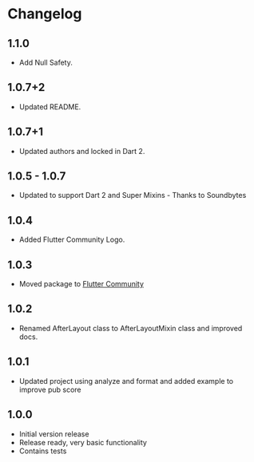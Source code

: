 # Changelog

## 1.1.0
  * Add Null Safety.

## 1.0.7+2
  * Updated README.

## 1.0.7+1
  * Updated authors and locked in Dart 2.

## 1.0.5 - 1.0.7
  * Updated to support Dart 2 and Super Mixins - Thanks to Soundbytes

## 1.0.4
  * Added Flutter Community Logo.

## 1.0.3
  * Moved package to [Flutter Community](https://github.com/fluttercommunity)

## 1.0.2
  * Renamed AfterLayout class to AfterLayoutMixin class and improved docs.

## 1.0.1
  * Updated project using analyze and format and added example to improve pub score

## 1.0.0

  * Initial version release
  * Release ready, very basic functionality
  * Contains tests
